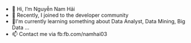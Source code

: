 - 👋 Hi, I’m Nguyễn Nam Hải
- 👀 Recently, I joined to the developer community
- 🌱I'm currently learning something about Data Analyst, Data Mining, Big Data ...
- 📫 Contact me via fb:fb.com/namhai03

<!---
namhai03 is a ✨ special ✨ repository because its `README.md` (this file) appears on your GitHub profile.
You can click the Preview link to take a look at your changes.
--->
